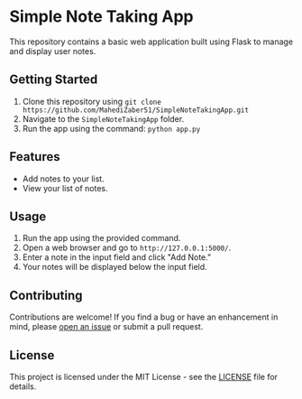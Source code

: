# Simple Note Taking App

This repository contains a basic web application built using Flask to manage and display user notes.

## Getting Started

1. Clone this repository using `git clone https://github.com/MahediZaber51/SimpleNoteTakingApp.git`
2. Navigate to the `SimpleNoteTakingApp` folder.
3. Run the app using the command: `python app.py`

## Features

- Add notes to your list.
- View your list of notes.

## Usage

1. Run the app using the provided command.
2. Open a web browser and go to `http://127.0.0.1:5000/`.
3. Enter a note in the input field and click "Add Note."
4. Your notes will be displayed below the input field.

## Contributing

Contributions are welcome! If you find a bug or have an enhancement in mind, please [open an issue](https://github.com/MahediZaber51/SimpleNoteTakingApp/issues) or submit a pull request.

## License

This project is licensed under the MIT License - see the [LICENSE](LICENSE) file for details.
